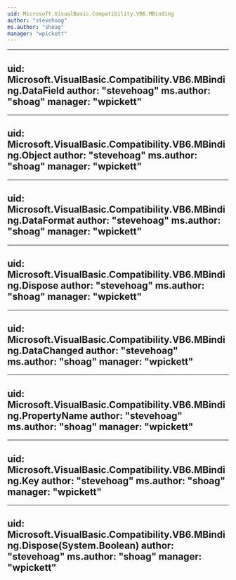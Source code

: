 ```yaml
---
uid: Microsoft.VisualBasic.Compatibility.VB6.MBinding
author: "stevehoag"
ms.author: "shoag"
manager: "wpickett"
---
```


---
uid: Microsoft.VisualBasic.Compatibility.VB6.MBinding.DataField
author: "stevehoag"
ms.author: "shoag"
manager: "wpickett"
---

---
uid: Microsoft.VisualBasic.Compatibility.VB6.MBinding.Object
author: "stevehoag"
ms.author: "shoag"
manager: "wpickett"
---

---
uid: Microsoft.VisualBasic.Compatibility.VB6.MBinding.DataFormat
author: "stevehoag"
ms.author: "shoag"
manager: "wpickett"
---

---
uid: Microsoft.VisualBasic.Compatibility.VB6.MBinding.Dispose
author: "stevehoag"
ms.author: "shoag"
manager: "wpickett"
---

---
uid: Microsoft.VisualBasic.Compatibility.VB6.MBinding.DataChanged
author: "stevehoag"
ms.author: "shoag"
manager: "wpickett"
---

---
uid: Microsoft.VisualBasic.Compatibility.VB6.MBinding.PropertyName
author: "stevehoag"
ms.author: "shoag"
manager: "wpickett"
---

---
uid: Microsoft.VisualBasic.Compatibility.VB6.MBinding.Key
author: "stevehoag"
ms.author: "shoag"
manager: "wpickett"
---

---
uid: Microsoft.VisualBasic.Compatibility.VB6.MBinding.Dispose(System.Boolean)
author: "stevehoag"
ms.author: "shoag"
manager: "wpickett"
---
